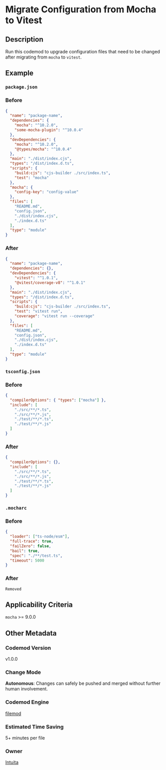 # Migrate Configuration from Mocha to Vitest

## Description

Run this codemod to upgrade configuration files that need to be changed after migrating from `mocha` to `vitest`.

## Example

### `package.json`

### Before

```json
{
  "name": "package-name",
  "dependencies": {
    "mocha": "^10.2.0",
    "some-mocha-plugin": "^10.0.4"
  },
  "devDependencies": {
    "mocha": "^10.2.0",
    "@types/mocha": "^10.0.4"
  },
  "main": "./dist/index.cjs",
  "types": "/dist/index.d.ts",
  "scripts": {
    "build:cjs": "cjs-builder ./src/index.ts",
    "test": "mocha"
  },
  "mocha": {
    "config-key": "config-value"
  },
  "files": [
    "README.md",
    "config.json",
    "./dist/index.cjs",
    "./index.d.ts"
  ],
  "type": "module"
}
```

### After

```json
{
  "name": "package-name",
  "dependencies": {},
  "devDependencies": {
    "vitest": "^1.0.1",
    "@vitest/coverage-v8": "^1.0.1"
  },
  "main": "./dist/index.cjs",
  "types": "/dist/index.d.ts",
  "scripts": {
    "build:cjs": "cjs-builder ./src/index.ts",
    "test": "vitest run",
    "coverage": "vitest run --coverage"
  },
  "files": [
    "README.md",
    "config.json",
    "./dist/index.cjs",
    "./index.d.ts"
  ],
  "type": "module"
}
```

### `tsconfig.json`

### Before

```json
{
  "compilerOptions": { "types": ["mocha"] },
  "include": [
    "./src/**/*.ts",
    "./src/**/*.js",
    "./test/**/*.ts",
    "./test/**/*.js"
  ]
}
```

### After

```json
{
  "compilerOptions": {},
  "include": [
    "./src/**/*.ts",
    "./src/**/*.js",
    "./test/**/*.ts",
    "./test/**/*.js"
  ]
}
```

### `.mocharc`

### Before

```json
{
  "loader": ["ts-node/esm"],
  "full-trace": true,
  "failZero": false,
  "bail": true,
  "spec": "./**/test.ts",
  "timeout": 5000
}
```

### After

`Removed`

## Applicability Criteria

`mocha` >= 9.0.0

## Other Metadata

### Codemod Version

v1.0.0

### Change Mode

**Autonomous**: Changes can safely be pushed and merged without further human involvement.

### **Codemod Engine**

[filemod](https://github.com/intuita-inc/filemod/)

### Estimated Time Saving

5+ minutes per file

### Owner

[Intuita](https://github.com/intuita-inc)

